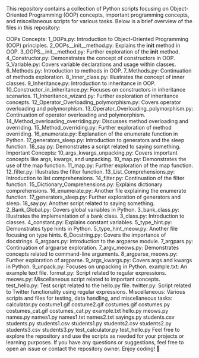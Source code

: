 This repository contains a collection of Python scripts focusing on Object-Oriented Programming (OOP) concepts, important programming concepts, and miscellaneous scripts for various tasks. Below is a brief overview of the files in this repository:

OOPs Concepts:
1_OOPs.py: Introduction to Object-Oriented Programming (OOP) principles.
2_OOPs__init__method.py: Explains the __init__ method in OOP.
3_OOPS__init__method.py: Further exploration of the __init__ method.
4_Constructor.py: Demonstrates the concept of constructors in OOP.
5_Variable.py: Covers variable declarations and usage within classes.
6_Methods.py: Introduction to methods in OOP.
7_Methods.py: Continuation of methods exploration.
8_Inner_class.py: Illustrates the concept of inner classes.
9_Inheritance.py: Introduction to inheritance in OOP.
10_Constructor_in_inheritance.py: Focuses on constructors in inheritance scenarios.
11_Inheritance_wizard.py: Further exploration of inheritance concepts.
12_Operator_Overloading_polymorphism.py: Covers operator overloading and polymorphism.
13_Operator_Overloading_polymorphism.py: Continuation of operator overloading and polymorphism.
14_Method_overloading_overriding.py: Discusses method overloading and overriding.
15_Method_overriding.py: Further exploration of method overriding.
16_enumerate.py: Explanation of the enumerate function in Python.
17_generators_sleep.py: Introduction to generators and the sleep function.
18_say.py: Demonstrates a script related to saying something.
Important Concepts:
10_args_kwargs_unpacking.py: Covers important concepts like args, kwargs, and unpacking.
10_map.py: Demonstrates the use of the map function.
11_map.py: Further exploration of the map function.
12_filter.py: Illustrates the filter function.
13_List_Comprehensions.py: Introduction to list comprehensions.
14_filter.py: Continuation of the filter function.
15_Dictionary_Comprehensions.py: Explains dictionary comprehensions.
16_enumerate.py: Another file explaining the enumerate function.
17_generators_sleep.py: Further exploration of generators and sleep.
18_say.py: Another script related to saying something.
2_Bank_Global.py: Covers global variables in Python.
3_bank_class.py: Illustrates the implementation of a bank class.
3_class.py: Introduction to classes.
4_constant.py: Explains constant variables.
5_type_hint.py: Demonstrates type hints in Python.
5_type_hint_meow.py: Another file focusing on type hints.
6_Docstring.py: Covers the importance of docstrings.
6_argpars.py: Introduction to the argparse module.
7_argpars.py: Continuation of argparse exploration.
7_argv_meows.py: Demonstrates concepts related to command-line arguments.
8_argparse_meows.py: Further exploration of argparse.
9_args_kwargs.py: Covers args and kwargs in Python.
9_unpack.py: Focuses on unpacking in Python.
example.txt: An example text file.
format.py: Script related to regular expressions.
meows.py: Miscellaneous script related to important concepts.
test_hello.py: Test script related to the hello.py file.
twitter.py: Script related to Twitter functionality using regular expressions.
Miscellaneous:
Various scripts and files for testing, data handling, and miscellaneous tasks:
calculator.py
costume1.gif
costume2.gif
costumes.gif
costumes.py
costumes_cat.gif
costumes_cat.py
example.txt
hello.py
meows.py
names.py
names1.py
names1.txt
names2.txt
sayings.py
students.csv
students.py
students1.csv
students1.py
students2.csv
students2.py
students3.csv
students3.py
test_calculator.py
test_hello.py
Feel free to explore the repository and use the scripts as needed for your projects or learning purposes. If you have any questions or suggestions, feel free to open an issue or contact the repository owner. Enjoy coding! 🚀
